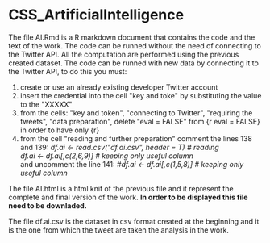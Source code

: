 # CSS_ArtificialIntelligence

The file AI.Rmd is a R markdown document that contains the code and the text of the work. The code can be runned without the need of connecting to the Twitter API.
All the computation are performed using the previous created dataset.
The code can be runned with new data by connecting it to the Twitter API, to do this you must:
   
1. create or use an already existing developer Twitter account
2. insert the credential into the cell "key and toke" by substituting the value to the "XXXXX"
3. from the cells: "key and token", "connecting to Twitter", "requiring the tweets", "data preparation", delete "eval = FALSE" from {r eval = FALSE} in order to have
only {r}
4. from the cell "reading and further preparation" comment the lines 138 and 139:
*df.ai <- read.csv("df.ai.csv", header = T) # reading* <br>
*df.ai <- df.ai[,c(2,6,9)] # keeping only useful column* <br>
and uncomment the line 141: *#df.ai <- df.ai[,c(1,5,8)] # keeping only useful column*
        
 The file AI.html is a html knit of the previous file and it represent the complete and final version of the work.
 **In order to be displayed this file need to be downladed.**
 
 The file df.ai.csv is the dataset in csv format created at the beginning and it is the one from which the tweet are taken the analysis in the work.
